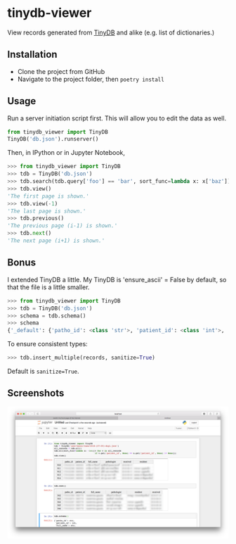 # tinydb-viewer

View records generated from [TinyDB](https://tinydb.readthedocs.io/en/latest/index.html) and alike (e.g. list of dictionaries.)

## Installation

- Clone the project from GitHub
- Navigate to the project folder, then `poetry install`

## Usage

Run a server initiation script first. This will allow you to edit the data as well.

```python
from tinydb_viewer import TinyDB
TinyDB('db.json').runserver()
```

Then, in IPython or in Jupyter Notebook,

```python
>>> from tinydb_viewer import TinyDB
>>> tdb = TinyDB('db.json')
>>> tdb.search(tdb.query['foo'] == 'bar', sort_func=lambda x: x['baz'])
>>> tdb.view()
'The first page is shown.'
>>> tdb.view(-1)
'The last page is shown.'
>>> tdb.previous()
'The previous page (i-1) is shown.'
>>> tdb.next()
'The next page (i+1) is shown.'
```

## Bonus

I extended TinyDB a little. My TinyDB is 'ensure_ascii' = False by default, so that the file is a little smaller.

```python
>>> from tinydb_viewer import TinyDB
>>> tdb = TinyDB('db.json')
>>> schema = tdb.schema()
>>> schema
{'_default': {'patho_id': <class 'str'>, 'patient_id': <class 'int'>, 'full_name': <class 'str'>, 'pathologist': <class 'str'>, 'resident': <class 'str'>, 'received': 'datetime str'}}
```

To ensure consistent types:

```python
>>> tdb.insert_multiple(records, sanitize=True)
```

Default is `sanitize=True`.

## Screenshots

![](/screenshots/jupyter0.png?raw=true)
